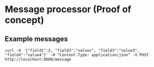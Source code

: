 # Message processor (Proof of concept)

## Example messages

```
curl -d '{"field1":2, "field2":"values", "field3":"value3", "field4":"value4"}' -H "Content-Type: application/json" -X POST http://localhost:8080/message
```
